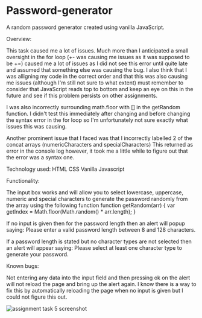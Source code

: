 # Password-generator
A random password generator created using vanilla JavaScript.

Overview:

This task caused me a lot of issues. Much more than I anticipated a small oversight in the for loop (+- was causing me issues as it was supposed to be +=) caused me a lot of issues as I did not see this error until quite late
and assumed that something else was causing the bug. I also think that I was alligning my code in the correct order and that this was also causing me issues (although I'm still not sure to what extent) must remember to consider that JavaScript reads top to bottom and keep an eye on this in the future and see if this problem persists on other assignments.

I was also incorrectly surrounding math.floor with [] in the getRandom function. I didn't test this immediately after changing and before changing the syntax error in the for loop so I'm unfortunately not sure exactly what issues this was causing.

Another prominent issue that I faced was that I incorrectly labelled 2 of the concat arrays (numericCharacters and specialCharacters) This returned as error in the console log however, it took me a little while to figure out that the error was a syntax one.

Technology used: 
HTML 
CSS
Vanilla Javascript

Functionality:

The input box works and will allow you to select lowercase, uppercase, numeric and special characters to generate the password randomly from the array using the following function function 
getRandom(arr) { 
  var getIndex = Math.floor(Math.random() * arr.length);
}

If no input is given then for the password length then an alert will popup saying: Please enter a valid password length between 8 and 128 characters.

If a password length is stated but no character types are not selected then an alert will appear saying: Please select at least one character type to generate your password.

Known bugs:

Not entering any data into the input field and then pressing ok on the alert will not reload the page and bring up the alert again. I know there is a way to fix this by automatically reloading the page when no input is given but I could not figure this out.

![assignment task 5 screenshot](https://github.com/Crar96/Password-generator/assets/136388946/15a55f86-791b-413d-bc2a-99e1ac9b26f2)

